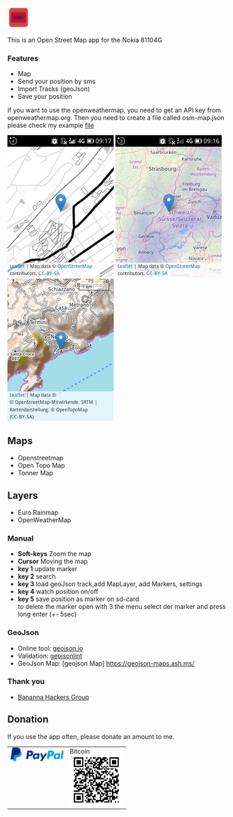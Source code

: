 ![logo](/images/logo.png) 

This is an Open Street Map app for the Nokia 81104G 

### Features
+ Map
+ Send your position by sms
+ Import Tracks (geoJson)
+ Save your position

If you want to use the openweathermap, you need to get an API key from openweathermap.org. Then you need to create a file called osm-map.json please check my example [file](/osm-map.json)



![image-2](/images/image-2.png)
![image-2](/images/image-3.png)
![image-4](/images/image-4.png)

## Maps
+ Openstreetmap
+ Open Topo Map
+ Tonner Map

## Layers
+ Euro Rainmap
+ OpenWeatherMap

### Manual
+ **Soft-keys** Zoom the map
+ **Cursor** Moving the map
+ **key 1** update marker
+ **key 2** search
+ **key 3** load geoJson track,add MapLayer, add Markers, settings
+ **key 4** watch position on/off
+ **key 5** save position as marker on sd-card <br>
to delete the marker open with 3 the menu select der marker and press long enter (+- 5sec)


### GeoJson
+ Online tool: [geojson.io](http://geojson.io/#map=1/-55/228)
+ Validation: [geojsonlint](http://geojsonlint.com/)
+ GeoJson Map: [geojson Map] https://geojson-maps.ash.ms/


### Thank you
+ [Bananna Hackers Group](https://groups.google.com/forum/?utm_medium=email&utm_source=footer#!forum/bananahackers)

## Donation
If you use the app often, please donate an amount to me.
<br>
<table class="border-0"> 
  <tr class="border-0" >
    <td valign="top" class="border-0">
        <div>
            <a href="https://paypal.me/strukturart?locale.x=de_DE" target="_blank">
                <img src="/images/paypal.png" width="120px">
            </a>
        </div>
    </td>
    <td valign="top" class="border-0">
        <div>
            <div>Bitcoin</div>
            <img src="/images/bitcoin_rcv.png" width="120px">
        </div>
    </td>
  </tr>
 </table>


